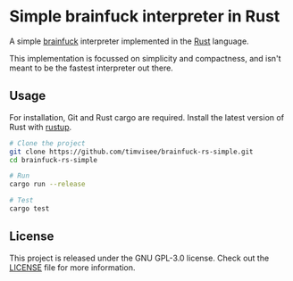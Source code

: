 # Simple brainfuck interpreter in Rust
A simple [brainfuck][brainfuck] interpreter implemented in the [Rust][rust] language.

This implementation is focussed on simplicity and compactness,
and isn't meant to be the fastest interpreter out there.

## Usage
For installation, Git and Rust cargo are required.
Install the latest version of Rust with [rustup][rustup].

```bash
# Clone the project
git clone https://github.com/timvisee/brainfuck-rs-simple.git
cd brainfuck-rs-simple

# Run
cargo run --release

# Test
cargo test
```

## License
This project is released under the GNU GPL-3.0 license.
Check out the [LICENSE](LICENSE) file for more information.


[rust]: https://rust-lang.org/
[rustup]: https://rustup.rs/
[brainfuck]: https://en.wikipedia.org/wiki/Brainfuck
